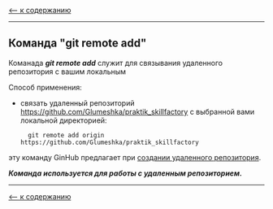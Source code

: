 [<-- к содержанию](./readme.md)

---

## Команда __"git remote add"__
Команада ___git remote add___ служит для связывания удаленного репозитория с вашим локальным 

Способ применения:

* связать удаленный репозиторий https://github.com/Glumeshka/praktik_skillfactory с выбранной вами локальной директорией:

        git remote add origin https://github.com/Glumeshka/praktik_skillfactory

эту команду GinHub предлагает при [создании удаленного репозитория](./installgithub.md).


___Команда используется для работы с удаленным репозиторием.___

---

[<-- к содержанию](./readme.md)